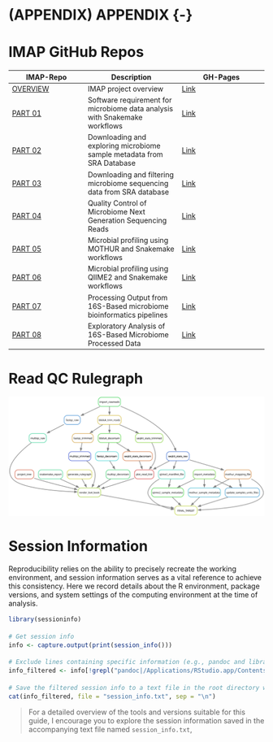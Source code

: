 # (APPENDIX) APPENDIX {-}

# IMAP GitHub Repos

<div class="tmbinfo">
<table>
<colgroup>
<col width="29%" />
<col width="36%" />
<col width="33%" />
</colgroup>
<thead>
<tr class="header">
<th>IMAP-Repo</th>
<th>Description</th>
<th>GH-Pages</th>
</tr>
</thead>
<tbody>
<tr class="odd">
<td><a
href="https://github.com/tmbuza/imap-project-overview/">OVERVIEW</a></td>
<td>IMAP project overview</td>
<td><a
href="https://tmbuza.github.io/imap-project-overview/">Link</a></td>
</tr>
<tr class="even">
<td><a href="https://github.com/tmbuza/imap-software-requirements/">PART
01</a></td>
<td>Software requirement for microbiome data analysis with Snakemake
workflows</td>
<td><a
href="https://tmbuza.github.io/imap-essential-software/">Link</a></td>
</tr>
<tr class="odd">
<td><a href="https://github.com/tmbuza/imap-sample-metadata/">PART
02</a></td>
<td>Downloading and exploring microbiome sample metadata from SRA
Database</td>
<td><a
href="https://tmbuza.github.io/imap-sample-metadata/">Link</a></td>
</tr>
<tr class="even">
<td><a href="https://github.com/tmbuza/imap-download-sra-reads/">PART
03</a></td>
<td>Downloading and filtering microbiome sequencing data from SRA
database</td>
<td><a
href="https://tmbuza.github.io/imap-download-sra-reads/">Link</a></td>
</tr>
<tr class="odd">
<td><a href="https://github.com/tmbuza/imap-read-quality-control/">PART
04</a></td>
<td>Quality Control of Microbiome Next Generation Sequencing Reads</td>
<td><a
href="https://tmbuza.github.io/imap-read-quality-control/">Link</a></td>
</tr>
<tr class="even">
<td><a href="https://github.com/tmbuza/imap-bioinformatics-mothur/">PART
05</a></td>
<td>Microbial profiling using MOTHUR and Snakemake workflows</td>
<td><a
href="https://tmbuza.github.io/imap-mothur-bioinformatics/">Link</a></td>
</tr>
<tr class="odd">
<td><a href="https://github.com/tmbuza/imap-bioinformatics-qiime2/">PART
06</a></td>
<td>Microbial profiling using QIIME2 and Snakemake workflows</td>
<td><a
href="https://tmbuza.github.io/imap-qiime2-bioinformatics/">Link</a></td>
</tr>
<tr class="even">
<td><a href="https://github.com/tmbuza/imap-data-processing/">PART
07</a></td>
<td>Processing Output from 16S-Based microbiome bioinformatics
pipelines</td>
<td><a
href="https://tmbuza.github.io/imap-data-preparation/">Link</a></td>
</tr>
<tr class="odd">
<td><a href="https://github.com/tmbuza/imap-exploratory-analysis/">PART
08</a></td>
<td>Exploratory Analysis of 16S-Based Microbiome Processed Data</td>
<td><a
href="https://tmbuza.github.io/imap-data-exploration/">Link</a></td>
</tr>
</tbody>
</table>
</div>

# Read QC Rulegraph

![](dags/rulegraph.svg)


# Session Information

Reproducibility relies on the ability to precisely recreate the working environment, and session information serves as a vital reference to achieve this consistency. Here we record details about the R environment, package versions, and system settings of the computing environment at the time of analysis. 


```r
library(sessioninfo)

# Get session info
info <- capture.output(print(session_info()))

# Exclude lines containing specific information (e.g., pandoc and library path)
info_filtered <- info[!grepl("pandoc|/Applications/RStudio.app/Contents/Resources/app/quarto/bin/tools/|/Library/Frameworks/R.framework/Versions/4.3-arm64/Resources/library", info)]

# Save the filtered session info to a text file in the root directory without line numbers
cat(info_filtered, file = "session_info.txt", sep = "\n")
```

> For a detailed overview of the tools and versions suitable for this guide, I encourage you to explore the session information saved in the accompanying text file named `session_info.txt`,


